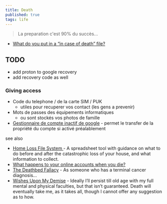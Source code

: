 ```yaml
---
title: Death
published: true
tags: life
---
```

> La preparation c'est 90% du succès...

- [What do you put in a “in case of death” file?](https://news.ycombinator.com/item?id=36364182)

## TODO

- add proton to google recovery
- add recovery code as well

### Giving access
- Code du telephone / de la carte SIM / PUK
	- utiles pour recuperer vos contact (les gens a prevenir)
- Mots de passes des équipements informatiques
	- ou sont stockés vos photos de famille
- [ Gestionnaire de compte inactif de google](https://chatgpt.com/share/687cb66d-1b34-800d-9263-d98102fe9906) - permet le transfer de la propriété du compte si activé préalablement

see also
- [Home Loss File System ](https://news.ycombinator.com/item?id=42700997) - A spreadsheet tool with guidance on what to do before and after the catastrophic loss of your house, and what information to collect.
- [What happens to your online accounts when you die?](https://news.ycombinator.com/item?id=42991112)
- [The Deathbed Fallacy](https://news.ycombinator.com/item?id=43946703) - As someone who has a terminal cancer diagnosis...
- [Wishes Upon My Demise](https://vale.rocks/posts/regarding-my-death) - Ideally I’ll persist till old age with my full mental and physical faculties, but that isn’t guaranteed. Death will eventually take me, as it takes all, though I cannot offer any suggestion as to how.
